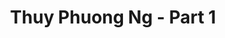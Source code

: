 ---
layout: album
resource: instagram
title: "Thuy Phuong Ng - Part 1"
description: "Instagram album of Thuy Phuong Ng, part 1.</br> Username: imphuon.g"
active: gallery
album-title: "Thuy Phuong Ng"
images:
  - image_path: imphuon.g/1/20250318_170233_481407980_18387534592104936_2486984683961682802_n.jpg
  - image_path: imphuon.g/1/20250318_170233_481407980_18387534592104936_2486984683961682802_n1.jpg
  - image_path: imphuon.g/1/20250318_170233_481407980_18387534592104936_2486984683961682802_n2.jpg
  - image_path: imphuon.g/1/20250318_170233_484780123_18391144537104936_7806131047716424451_n.jpg
  - image_path: imphuon.g/1/20250318_170233_484780123_18391144537104936_7806131047716424451_n2.jpg
  - image_path: imphuon.g/1/20250318_170233_484780123_18391144537104936_7806131047716424451_n3.jpg
  - image_path: imphuon.g/1/20250318_170233_484780123_18391144537104936_7806131047716424451_n4.jpg
  - image_path: imphuon.g/1/20250318_170233_484780123_18391144537104936_7806131047716424451_n5.jpg
  - image_path: imphuon.g/1/20250318_170233_484780123_18391144537104936_7806131047716424451_n6.jpg
  - image_path: imphuon.g/1/20250318_170233_484780123_18391144537104936_7806131047716424451_n7.jpg
  - image_path: imphuon.g/1/20250318_170233_484780123_18391144537104936_7806131047716424451_n8.jpg
  - image_path: imphuon.g/1/20250318_170233_485033196_18391144603104936_8273961047056709635_n.jpg
  - image_path: imphuon.g/1/482300853_18388244710104936_5922939827206168673_n.jpg
  - image_path: imphuon.g/1/482547081_18388244692104936_6080677740471373245_n.jpg
---
